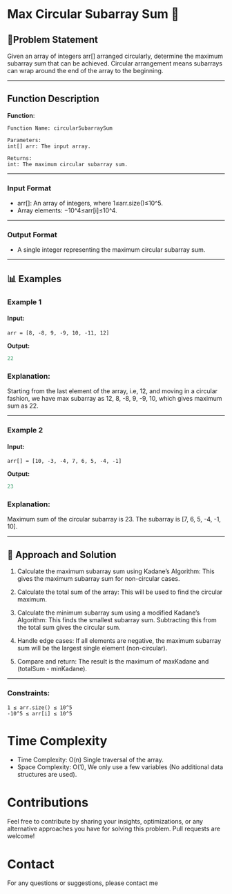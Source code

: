 # Max Circular Subarray Sum 🔄

## 📜Problem Statement

Given an array of integers arr[] arranged circularly, determine the maximum subarray sum that can be achieved. Circular arrangement means subarrays can wrap around the end of the array to the beginning.

---

## Function Description

**Function**:

```
Function Name: circularSubarraySum

Parameters:
int[] arr: The input array.

Returns:
int: The maximum circular subarray sum.
```

---

### **Input Format**

- arr[]: An array of integers, where 1≤arr.size()≤10^5.
- Array elements: −10^4≤arr[i]≤10^4.

---

### **Output Format**

- A single integer representing the maximum circular subarray sum.

---

## 📊 Examples

### Example 1

#### Input:

```
arr = [8, -8, 9, -9, 10, -11, 12]

```

**Output:**

```java
22
```

### Explanation:

Starting from the last element of the array, i.e, 12, and moving in a circular fashion, we have max subarray as 12, 8, -8, 9, -9, 10, which gives maximum sum as 22.

---

### Example 2

#### Input:

```
arr[] = [10, -3, -4, 7, 6, 5, -4, -1]

```

**Output:**

```java
23
```

### Explanation:

Maximum sum of the circular subarray is 23. The subarray is [7, 6, 5, -4, -1, 10].

---

## 🧠 Approach and Solution

1. Calculate the maximum subarray sum using Kadane’s Algorithm:
   This gives the maximum subarray sum for non-circular cases.

2. Calculate the total sum of the array:
   This will be used to find the circular maximum.

3. Calculate the minimum subarray sum using a modified Kadane’s Algorithm:
   This finds the smallest subarray sum. Subtracting this from the total sum gives the circular sum.

4. Handle edge cases:
   If all elements are negative, the maximum subarray sum will be the largest single element (non-circular).

5. Compare and return:
   The result is the maximum of maxKadane and (totalSum - minKadane).

---

### Constraints:

```
1 ≤ arr.size() ≤ 10^5
-10^5 ≤ arr[i] ≤ 10^5
```

# Time Complexity

- Time Complexity: O(n) Single traversal of the array.
- Space Complexity: O(1), We only use a few variables (No additional data structures are used).

# Contributions

Feel free to contribute by sharing your insights, optimizations, or any alternative approaches you have for solving this problem. Pull requests are welcome!

# Contact

For any questions or suggestions, please contact me
